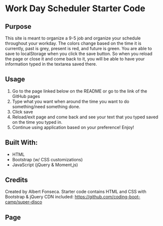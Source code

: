 # Work Day Scheduler Starter Code

## Purpose 
This site is meant to organize a 9-5 job and organize your schedule throughout your workday. The colors change based on the time it is currently, past is grey, present is red, and future is green. You are able to save to localStorage when you click the save button. So when you reload the page or close it and come back to it, you will be able to have your information typed in the textarea saved there.

## Usage
1) Go to the page linked below on the README or go to the link of the GitHub pages
2) Type what you want when around the time you want to do something/need something done.
3) Click save
4) Reload/exit page and come back and see your text that you typed saved on the time you typed in.
5) Continue using application based on your preference! Enjoy!

## Built With:
- HTML
- Bootstrap (w/ CSS customizations)
- JavaScript (jQuery & Moment,js)

## Credits
Created by Albert Fonseca. Starter code contains HTML and CSS with Bootstrap & jQuery CDN included: https://github.com/coding-boot-camp/super-disco

## Page

